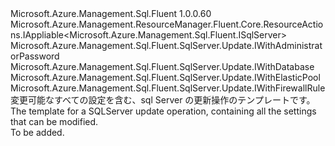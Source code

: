 <Type Name="IUpdate" FullName="Microsoft.Azure.Management.Sql.Fluent.SqlServer.Update.IUpdate">
  <TypeSignature Language="C#" Value="public interface IUpdate : Microsoft.Azure.Management.ResourceManager.Fluent.Core.ResourceActions.IAppliable&lt;Microsoft.Azure.Management.Sql.Fluent.ISqlServer&gt;, Microsoft.Azure.Management.Sql.Fluent.SqlServer.Update.IWithAdministratorPassword, Microsoft.Azure.Management.Sql.Fluent.SqlServer.Update.IWithDatabase, Microsoft.Azure.Management.Sql.Fluent.SqlServer.Update.IWithElasticPool, Microsoft.Azure.Management.Sql.Fluent.SqlServer.Update.IWithFirewallRule" />
  <TypeSignature Language="ILAsm" Value=".class public interface auto ansi abstract IUpdate implements class Microsoft.Azure.Management.ResourceManager.Fluent.Core.ResourceActions.IAppliable`1&lt;class Microsoft.Azure.Management.Sql.Fluent.ISqlServer&gt;, class Microsoft.Azure.Management.ResourceManager.Fluent.Core.ResourceActions.IIndexable, class Microsoft.Azure.Management.Sql.Fluent.SqlServer.Update.IWithAdministratorPassword, class Microsoft.Azure.Management.Sql.Fluent.SqlServer.Update.IWithDatabase, class Microsoft.Azure.Management.Sql.Fluent.SqlServer.Update.IWithElasticPool, class Microsoft.Azure.Management.Sql.Fluent.SqlServer.Update.IWithFirewallRule" />
  <TypeSignature Language="DocId" Value="T:Microsoft.Azure.Management.Sql.Fluent.SqlServer.Update.IUpdate" />
  <TypeSignature Language="VB.NET" Value="Public Interface IUpdate&#xA;Implements IAppliable(Of ISqlServer), IWithAdministratorPassword, IWithDatabase, IWithElasticPool, IWithFirewallRule" />
  <TypeSignature Language="F#" Value="type IUpdate = interface&#xA;    interface IAppliable&lt;ISqlServer&gt;&#xA;    interface IIndexable&#xA;    interface IWithAdministratorPassword&#xA;    interface IWithElasticPool&#xA;    interface IWithDatabase&#xA;    interface IWithFirewallRule" />
  <AssemblyInfo>
    <AssemblyName>Microsoft.Azure.Management.Sql.Fluent</AssemblyName>
    <AssemblyVersion>1.0.0.60</AssemblyVersion>
  </AssemblyInfo>
  <Interfaces>
    <Interface>
      <InterfaceName>Microsoft.Azure.Management.ResourceManager.Fluent.Core.ResourceActions.IAppliable&lt;Microsoft.Azure.Management.Sql.Fluent.ISqlServer&gt;</InterfaceName>
    </Interface>
    <Interface>
      <InterfaceName>Microsoft.Azure.Management.Sql.Fluent.SqlServer.Update.IWithAdministratorPassword</InterfaceName>
    </Interface>
    <Interface>
      <InterfaceName>Microsoft.Azure.Management.Sql.Fluent.SqlServer.Update.IWithDatabase</InterfaceName>
    </Interface>
    <Interface>
      <InterfaceName>Microsoft.Azure.Management.Sql.Fluent.SqlServer.Update.IWithElasticPool</InterfaceName>
    </Interface>
    <Interface>
      <InterfaceName>Microsoft.Azure.Management.Sql.Fluent.SqlServer.Update.IWithFirewallRule</InterfaceName>
    </Interface>
  </Interfaces>
  <Docs>
    <summary>
            <span data-ttu-id="2b4f0-101">変更可能なすべての設定を含む、sql Server の更新操作のテンプレートです。</span><span class="sxs-lookup"><span data-stu-id="2b4f0-101">The template for a SQLServer update operation, containing all the settings that can be modified.</span></span>
            </summary>
    <remarks>To be added.</remarks>
  </Docs>
  <Members />
</Type>